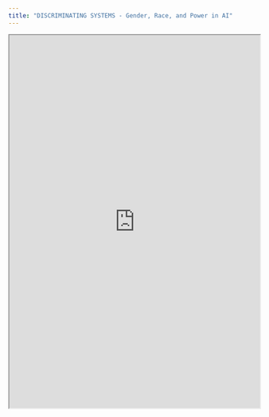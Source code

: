 ```yaml
---
title: "DISCRIMINATING SYSTEMS - Gender, Race, and Power in AI"
---
```



<iframe height="750" width="100%" src="https://ewelton.github.io/ktest/wiki.html#DISCRIMINATING%20SYSTEMS%20-%20Gender,%20Race,%20and%20Power%20in%20AI"></iframe>
